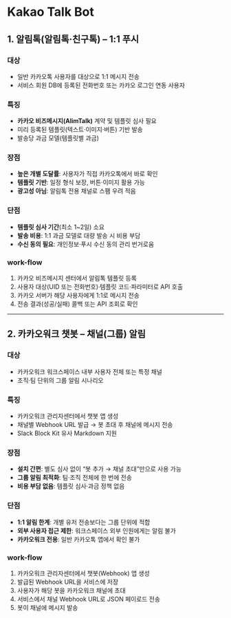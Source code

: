 # Kakao Talk Bot

## 1. 알림톡(알림톡·친구톡) – 1:1 푸시

### 대상
- 일반 카카오톡 사용자를 대상으로 1:1 메시지 전송
- 서비스 회원 DB에 등록된 전화번호 또는 카카오 로그인 연동 사용자

### 특징
- **카카오 비즈메시지(AlimTalk)** 계약 및 템플릿 심사 필요
- 미리 등록된 템플릿(텍스트·이미지·버튼) 기반 발송
- 발송당 과금 모델(템플릿별 과금)

### 장점
- **높은 개별 도달률**: 사용자가 직접 카카오톡에서 바로 확인
- **템플릿 기반**: 일정 형식 보장, 버튼·이미지 활용 가능
- **광고성 아님**: 알림톡 전용 채널로 스팸 우려 적음

### 단점
- **템플릿 심사 기간**(최소 1~2일) 소요
- **발송 비용**: 1:1 과금 모델로 대량 발송 시 비용 부담
- **수신 동의 필요**: 개인정보·푸시 수신 동의 관리 번거로움

### work-flow
1. 카카오 비즈메시지 센터에서 알림톡 템플릿 등록
2. 사용자 대상(UID 또는 전화번호)·템플릿 코드·파라미터로 API 호출
3. 카카오 서버가 해당 사용자에게 1:1로 메시지 전송
4. 전송 결과(성공/실패) 콜백 또는 API 조회로 확인

---

## 2. 카카오워크 챗봇 – 채널(그룹) 알림

### 대상
- 카카오워크 워크스페이스 내부 사용자 전체 또는 특정 채널
- 조직·팀 단위의 그룹 알림 시나리오

### 특징
- 카카오워크 관리자센터에서 챗봇 앱 생성
- 채널별 Webhook URL 발급 → 봇 초대 후 채널에 메시지 전송
- Slack Block Kit 유사 Markdown 지원

### 장점
- **설치 간편**: 별도 심사 없이 “봇 추가 → 채널 초대”만으로 사용 가능
- **그룹 알림 최적화**: 팀·조직 전체에 한 번에 전송
- **비용 부담 없음**: 템플릿 심사·과금 정책 없음

### 단점
- **1:1 알림 한계**: 개별 유저 전송보다는 그룹 단위에 적합
- **외부 사용자 접근 제한**: 워크스페이스 외부 인원에게는 알림 불가
- **카카오워크 전용**: 일반 카카오톡 앱에서 확인 불가

### work-flow
1. 카카오워크 관리자센터에서 챗봇(Webhook) 앱 생성
2. 발급된 Webhook URL을 서비스에 저장
3. 사용자가 해당 봇을 카카오워크 채널에 초대
4. 서비스에서 채널 Webhook URL로 JSON 페이로드 전송
5. 봇이 채널에 메시지 발송
